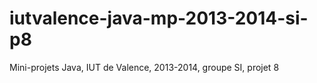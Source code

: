 iutvalence-java-mp-2013-2014-si-p8
==================================

Mini-projets Java, IUT de Valence, 2013-2014, groupe SI, projet 8
